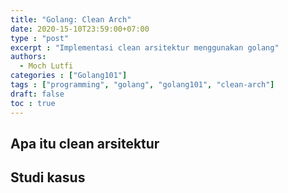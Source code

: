 ```yaml
---
title: "Golang: Clean Arch"
date: 2020-15-10T23:59:00+07:00
type : "post"
excerpt : "Implementasi clean arsitektur menggunakan golang"
authors:
  - Moch Lutfi
categories : ["Golang101"]
tags : ["programming", "golang", "golang101", "clean-arch"]
draft: false
toc : true
---
```


## Apa itu clean arsitektur

## Studi kasus